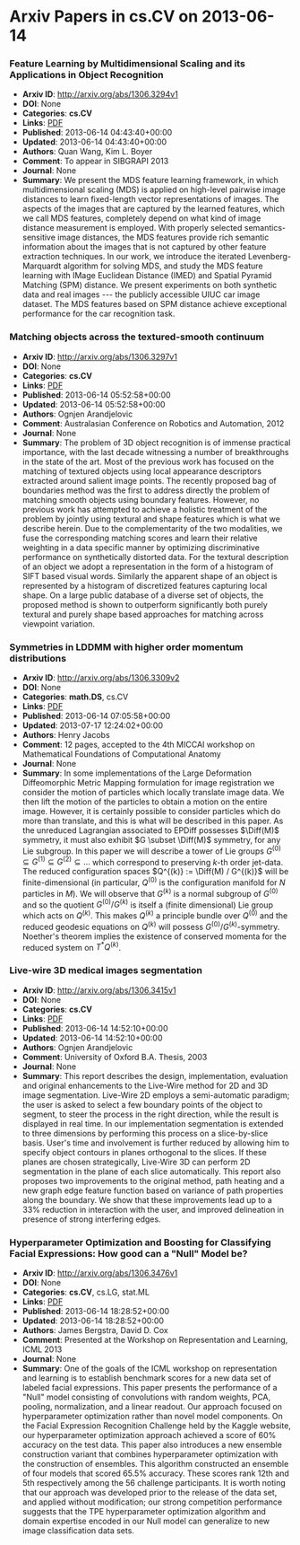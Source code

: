 # Arxiv Papers in cs.CV on 2013-06-14
### Feature Learning by Multidimensional Scaling and its Applications in Object Recognition
- **Arxiv ID**: http://arxiv.org/abs/1306.3294v1
- **DOI**: None
- **Categories**: **cs.CV**
- **Links**: [PDF](http://arxiv.org/pdf/1306.3294v1)
- **Published**: 2013-06-14 04:43:40+00:00
- **Updated**: 2013-06-14 04:43:40+00:00
- **Authors**: Quan Wang, Kim L. Boyer
- **Comment**: To appear in SIBGRAPI 2013
- **Journal**: None
- **Summary**: We present the MDS feature learning framework, in which multidimensional scaling (MDS) is applied on high-level pairwise image distances to learn fixed-length vector representations of images. The aspects of the images that are captured by the learned features, which we call MDS features, completely depend on what kind of image distance measurement is employed. With properly selected semantics-sensitive image distances, the MDS features provide rich semantic information about the images that is not captured by other feature extraction techniques. In our work, we introduce the iterated Levenberg-Marquardt algorithm for solving MDS, and study the MDS feature learning with IMage Euclidean Distance (IMED) and Spatial Pyramid Matching (SPM) distance. We present experiments on both synthetic data and real images --- the publicly accessible UIUC car image dataset. The MDS features based on SPM distance achieve exceptional performance for the car recognition task.



### Matching objects across the textured-smooth continuum
- **Arxiv ID**: http://arxiv.org/abs/1306.3297v1
- **DOI**: None
- **Categories**: **cs.CV**
- **Links**: [PDF](http://arxiv.org/pdf/1306.3297v1)
- **Published**: 2013-06-14 05:52:58+00:00
- **Updated**: 2013-06-14 05:52:58+00:00
- **Authors**: Ognjen Arandjelovic
- **Comment**: Australasian Conference on Robotics and Automation, 2012
- **Journal**: None
- **Summary**: The problem of 3D object recognition is of immense practical importance, with the last decade witnessing a number of breakthroughs in the state of the art. Most of the previous work has focused on the matching of textured objects using local appearance descriptors extracted around salient image points. The recently proposed bag of boundaries method was the first to address directly the problem of matching smooth objects using boundary features. However, no previous work has attempted to achieve a holistic treatment of the problem by jointly using textural and shape features which is what we describe herein. Due to the complementarity of the two modalities, we fuse the corresponding matching scores and learn their relative weighting in a data specific manner by optimizing discriminative performance on synthetically distorted data. For the textural description of an object we adopt a representation in the form of a histogram of SIFT based visual words. Similarly the apparent shape of an object is represented by a histogram of discretized features capturing local shape. On a large public database of a diverse set of objects, the proposed method is shown to outperform significantly both purely textural and purely shape based approaches for matching across viewpoint variation.



### Symmetries in LDDMM with higher order momentum distributions
- **Arxiv ID**: http://arxiv.org/abs/1306.3309v2
- **DOI**: None
- **Categories**: **math.DS**, cs.CV
- **Links**: [PDF](http://arxiv.org/pdf/1306.3309v2)
- **Published**: 2013-06-14 07:05:58+00:00
- **Updated**: 2013-07-17 12:24:02+00:00
- **Authors**: Henry Jacobs
- **Comment**: 12 pages, accepted to the 4th MICCAI workshop on Mathematical
  Foundations of Computational Anatomy
- **Journal**: None
- **Summary**: In some implementations of the Large Deformation Diffeomorphic Metric Mapping formulation for image registration we consider the motion of particles which locally translate image data. We then lift the motion of the particles to obtain a motion on the entire image. However, it is certainly possible to consider particles which do more than translate, and this is what will be described in this paper. As the unreduced Lagrangian associated to EPDiff possesses $\Diff(M)$ symmetry, it must also exhibit $G \subset \Diff(M)$ symmetry, for any Lie subgroup. In this paper we will describe a tower of Lie groups $G^{(0)} \subseteq G^{(1)} \subseteq G^{(2)} \subseteq...$ which correspond to preserving $k$-th order jet-data. The reduced configuration spaces $Q^{(k)} := \Diff(M) / G^{(k)}$ will be finite-dimensional (in particular, $Q^{(0)}$ is the configuration manifold for $N$ particles in $M$). We will observe that $G^{(k)}$ is a normal subgroup of $G^{(0)}$ and so the quotient $G^{(0)} / G^{(k)}$ is itself a (finite dimensional) Lie group which acts on $Q^{(k)}$. This makes $Q^{(k)}$ a principle bundle over $Q^{(0)}$ and the reduced geodesic equations on $Q^{(k)}$ will possess $G^{(0)} / G^{(k)}$-symmetry. Noether's theorem implies the existence of conserved momenta for the reduced system on $T^{\ast}Q^{(k)}$.



### Live-wire 3D medical images segmentation
- **Arxiv ID**: http://arxiv.org/abs/1306.3415v1
- **DOI**: None
- **Categories**: **cs.CV**
- **Links**: [PDF](http://arxiv.org/pdf/1306.3415v1)
- **Published**: 2013-06-14 14:52:10+00:00
- **Updated**: 2013-06-14 14:52:10+00:00
- **Authors**: Ognjen Arandjelovic
- **Comment**: University of Oxford B.A. Thesis, 2003
- **Journal**: None
- **Summary**: This report describes the design, implementation, evaluation and original enhancements to the Live-Wire method for 2D and 3D image segmentation. Live-Wire 2D employs a semi-automatic paradigm; the user is asked to select a few boundary points of the object to segment, to steer the process in the right direction, while the result is displayed in real time. In our implementation segmentation is extended to three dimensions by performing this process on a slice-by-slice basis. User's time and involvement is further reduced by allowing him to specify object contours in planes orthogonal to the slices. If these planes are chosen strategically, Live-Wire 3D can perform 2D segmentation in the plane of each slice automatically. This report also proposes two improvements to the original method, path heating and a new graph edge feature function based on variance of path properties along the boundary. We show that these improvements lead up to a 33% reduction in interaction with the user, and improved delineation in presence of strong interfering edges.



### Hyperparameter Optimization and Boosting for Classifying Facial Expressions: How good can a "Null" Model be?
- **Arxiv ID**: http://arxiv.org/abs/1306.3476v1
- **DOI**: None
- **Categories**: **cs.CV**, cs.LG, stat.ML
- **Links**: [PDF](http://arxiv.org/pdf/1306.3476v1)
- **Published**: 2013-06-14 18:28:52+00:00
- **Updated**: 2013-06-14 18:28:52+00:00
- **Authors**: James Bergstra, David D. Cox
- **Comment**: Presented at the Workshop on Representation and Learning, ICML 2013
- **Journal**: None
- **Summary**: One of the goals of the ICML workshop on representation and learning is to establish benchmark scores for a new data set of labeled facial expressions. This paper presents the performance of a "Null" model consisting of convolutions with random weights, PCA, pooling, normalization, and a linear readout. Our approach focused on hyperparameter optimization rather than novel model components. On the Facial Expression Recognition Challenge held by the Kaggle website, our hyperparameter optimization approach achieved a score of 60% accuracy on the test data. This paper also introduces a new ensemble construction variant that combines hyperparameter optimization with the construction of ensembles. This algorithm constructed an ensemble of four models that scored 65.5% accuracy. These scores rank 12th and 5th respectively among the 56 challenge participants. It is worth noting that our approach was developed prior to the release of the data set, and applied without modification; our strong competition performance suggests that the TPE hyperparameter optimization algorithm and domain expertise encoded in our Null model can generalize to new image classification data sets.



